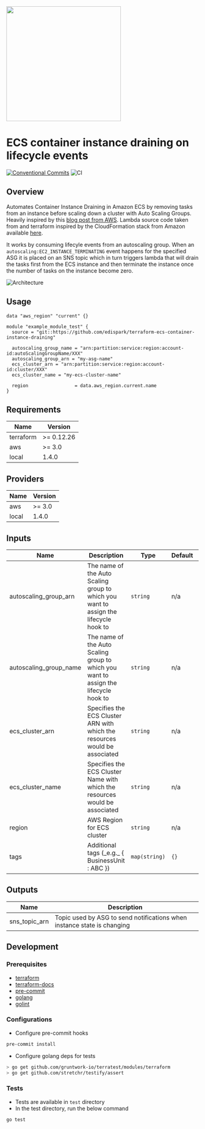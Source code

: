 <img src="https://edispark.com/assets/img/logo_dark.png" width="300">

# ECS container instance draining on lifecycle events

[![Conventional Commits](https://img.shields.io/badge/Conventional%20Commits-1.0.0-yellow.svg)](https://conventionalcommits.org)
![CI](https://github.com/edispark/terraform-ecs-container-instance-draining/workflows/build/badge.svg)

## Overview

Automates Container Instance Draining in Amazon ECS by removing tasks from an instance before scaling down a cluster with Auto Scaling Groups. Heavily inspired by this [blog post from AWS](https://aws.amazon.com/it/blogs/compute/how-to-automate-container-instance-draining-in-amazon-ecs/).
Lambda source code taken from and terraform inspired by the CloudFormation stack from Amazon available [here](https://github.com/aws-samples/ecs-cid-sample/blob/master/cform/ecs.yaml).  

It works by consuming lifecyle events from an autoscaling group. When an `autoscaling:EC2_INSTANCE_TERMINATING` event happens for the specified ASG it is placed on an SNS topic which in turn triggers lambda that will drain the tasks first from the ECS instance and then terminate the instance once the number of tasks on the instance become zero.

![Architecture](/media/architecture.png?raw=true "Architecture")


## Usage

```hcl
data "aws_region" "current" {}

module "example_module_test" {
  source = "git::https://github.com/edispark/terraform-ecs-container-instance-draining"

  autoscaling_group_name = "arn:partition:service:region:account-id:autoScalingGroupName/XXX"
  autoscaling_group_arn = "my-asg-name"
  ecs_cluster_arn = "arn:partition:service:region:account-id:cluster/XXX"
  ecs_cluster_name = "my-ecs-cluster-name"

  region                 = data.aws_region.current.name
}
```

<!-- BEGINNING OF PRE-COMMIT-TERRAFORM DOCS HOOK -->
## Requirements

| Name | Version |
|------|---------|
| terraform | >= 0.12.26 |
| aws | >= 3.0 |
| local | 1.4.0 |

## Providers

| Name | Version |
|------|---------|
| aws | >= 3.0 |
| local | 1.4.0 |

## Inputs

| Name | Description | Type | Default | Required |
|------|-------------|------|---------|:--------:|
| autoscaling\_group\_arn | The name of the Auto Scaling group to which you want to assign the lifecycle hook to | `string` | n/a | yes |
| autoscaling\_group\_name | The name of the Auto Scaling group to which you want to assign the lifecycle hook to | `string` | n/a | yes |
| ecs\_cluster\_arn | Specifies the ECS Cluster ARN with which the resources would be associated | `string` | n/a | yes |
| ecs\_cluster\_name | Specifies the ECS Cluster Name with which the resources would be associated | `string` | n/a | yes |
| region | AWS Region for ECS cluster | `string` | n/a | yes |
| tags | Additional tags (\_e.g.\_ { BusinessUnit : ABC }) | `map(string)` | `{}` | no |

## Outputs

| Name | Description |
|------|-------------|
| sns\_topic\_arn | Topic used by ASG to send notifications when instance state is changing |

<!-- END OF PRE-COMMIT-TERRAFORM DOCS HOOK -->

## Development

### Prerequisites 

- [terraform](https://learn.hashicorp.com/terraform/getting-started/install#installing-terraform)
- [terraform-docs](https://github.com/segmentio/terraform-docs)
- [pre-commit](https://pre-commit.com/#install)
- [golang](https://golang.org/doc/install#install)
- [golint](https://github.com/golang/lint#installation)

### Configurations

- Configure pre-commit hooks
```sh
pre-commit install
```

- Configure golang deps for tests
```sh
> go get github.com/gruntwork-io/terratest/modules/terraform
> go get github.com/stretchr/testify/assert
```

### Tests

- Tests are available in `test` directory
- In the test directory, run the below command
```sh
go test
```
